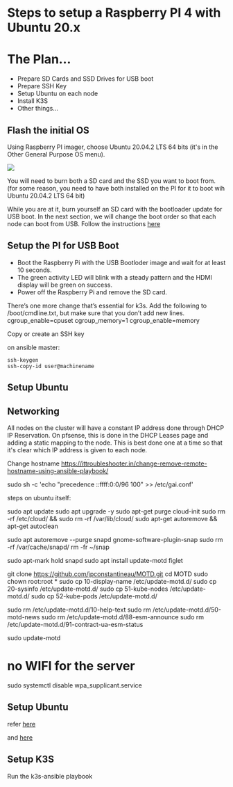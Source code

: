 # Steps to setup a Raspberry PI 4 with Ubuntu 20.x

# The Plan...

* Prepare SD Cards and SSD Drives for USB boot
* Prepare SSH Key
* Setup Ubuntu on each node
* Install K3S
* Other things...

## Flash the initial OS

Using Raspberry PI imager, choose Ubuntu 20.04.2 LTS 64 bits (it's in the Other General Purpose OS menu).


  <img src="https://www.raspberrypi.org/homepage-9df4b/static/md-82e922d180736055661b2b9df176700c.png">

You will need to burn both a SD card and the SSD you want to boot from. (for some reason, you need to have both installed on the PI for it to boot wih Ubuntu 20.04.2 LTS 64 bit)

While you are at it, burn yourself an SD card with the bootloader update for USB boot.  In the next section, we will  change the boot order so that each node can boot from USB.
Follow the instructions [here](https://www.raspberrypi.org/documentation/hardware/raspberrypi/booteeprom.md#imager)

## Setup the PI for USB Boot

* Boot the Raspberry Pi with the USB Bootloder image and wait for at least 10 seconds.
* The green activity LED will blink with a steady pattern and the HDMI display will be green on success.
* Power off the Raspberry Pi and remove the SD card.



There’s one more change that’s essential for k3s. Add the following to /boot/cmdline.txt, but make sure that you don’t add new lines.
cgroup_enable=cpuset cgroup_memory=1 cgroup_enable=memory


Copy or create an SSH key

on ansible master:
```
ssh-keygen
ssh-copy-id user@machinename
```

## Setup Ubuntu
## Networking

All nodes on the cluster will have a constant IP address done through DHCP IP Reservation.  On pfsense, this is done in the DHCP Leases page and adding a static mapping to the node.  This is best done one at a time so that it's clear which IP address is given to each node.



Change hostname
https://ittroubleshooter.in/change-remove-remote-hostname-using-ansible-playbook/

sudo sh -c 'echo "precedence ::ffff:0:0/96  100" >> /etc/gai.conf'


steps on ubuntu itself:

sudo apt update
sudo apt upgrade -y
sudo apt-get purge cloud-init
sudo rm -rf /etc/cloud/ && sudo rm -rf /var/lib/cloud/
sudo apt-get autoremove && apt-get autoclean



sudo apt autoremove --purge snapd gnome-software-plugin-snap
sudo rm -rf /var/cache/snapd/
rm -fr ~/snap

sudo apt-mark hold snapd
sudo apt install update-motd figlet

git clone https://github.com/jpconstantineau/MOTD.git
cd MOTD
sudo chown root:root *
sudo cp 10-display-name /etc/update-motd.d/
sudo cp 20-sysinfo /etc/update-motd.d/
sudo cp 51-kube-nodes /etc/update-motd.d/
sudo cp 52-kube-pods /etc/update-motd.d/

sudo rm /etc/update-motd.d/10-help-text
sudo rm /etc/update-motd.d/50-motd-news
sudo rm /etc/update-motd.d/88-esm-announce 
sudo rm /etc/update-motd.d/91-contract-ua-esm-status 

sudo update-motd


# no WIFI for the server
sudo systemctl disable wpa_supplicant.service



## Setup Ubuntu

refer [here](https://alexellisuk.medium.com/walk-through-install-kubernetes-to-your-raspberry-pi-in-15-minutes-84a8492dc95a/)

and [here](https://medium.com/icetek/building-a-kubernetes-cluster-on-raspberry-pi-running-ubuntu-server-8fc4edb30963) 



## Setup K3S
Run the k3s-ansible playbook